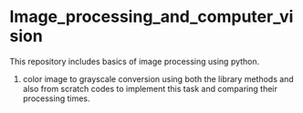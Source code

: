 # Image_processing_and_computer_vision
This repository includes basics of image processing using python.
1. color image to grayscale conversion using both the library methods and also from scratch codes to implement this task and comparing their processing times.
